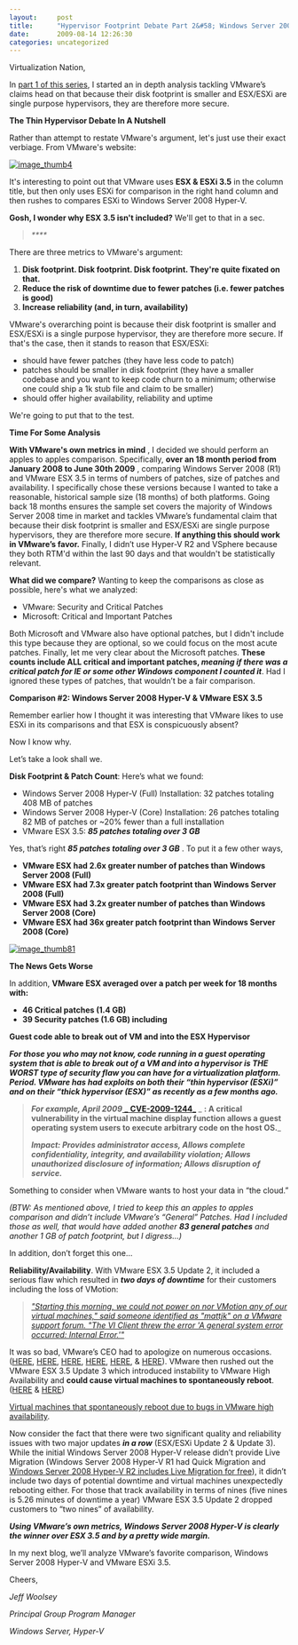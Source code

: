 ```yaml
---
layout:     post
title:      "Hypervisor Footprint Debate Part 2&#58; Windows Server 2008 Hyper-V & VMware ESX 3.5"
date:       2009-08-14 12:26:30
categories: uncategorized
---
```

Virtualization Nation,

In [part 1 of this series](http://blogs.technet.com/virtualization/archive/2009/08/12/hypervisor-footprint-debate-part-1-microsoft-hyper-v-server-2008-vmware-esxi-3-5.aspx), I started an in depth analysis tackling VMware’s claims head on that because their disk footprint is smaller and ESX/ESXi are single purpose hypervisors, they are therefore more secure.

**The Thin Hypervisor Debate In A Nutshell**

Rather than attempt to restate VMware's argument, let's just use their exact verbiage. From VMware's website:

[![image_thumb4](https://msdnshared.blob.core.windows.net/media/TNBlogsFS/BlogFileStorage/blogs_technet/virtualization/WindowsLiveWriter/HyperVESXESXiFootprintDebatePart1_EAF7/image_thumb4_ffbc2d6a-6984-47e4-900f-91d590a920e0.png)](file:///C:/Users/jeffwoo/AppData/Local/Temp/1/WindowsLiveWriter1286139640/supfilesE40CEB/image9.png)

It's interesting to point out that VMware uses **ESX & ESXi 3.5** in the column title, but then only uses ESXi for comparison in the right hand column and then rushes to compares ESXi to Windows Server 2008 Hyper-V.

**Gosh, I wonder why ESX 3.5 isn't included?** We'll get to that in a sec.

> _****_

There are three metrics to VMware's argument: 

  1. **Disk footprint. Disk footprint. Disk footprint. They're quite fixated on that.**
  2. **Reduce the risk of downtime due to fewer patches (i.e. fewer patches is good)**
  3. **Increase reliability (and, in turn, availability)**



VMware's overarching point is because their disk footprint is smaller and ESX/ESXi is a single purpose hypervisor, they are therefore more secure. If that's the case, then it stands to reason that ESX/ESXi:

  * should have fewer patches (they have less code to patch) 
  * patches should be smaller in disk footprint (they have a smaller codebase and you want to keep code churn to a minimum; otherwise one could ship a 1k stub file and claim to be smaller) 
  * should offer higher availability, reliability and uptime 



We're going to put that to the test.

**Time For Some Analysis**

**With VMware's own metrics in mind** , I decided we should perform an apples to apples comparison. Specifically, **over an 18 month period from January 2008 to June 30th 2009** , comparing Windows Server 2008 (R1) and VMware ESX 3.5 in terms of numbers of patches, size of patches and availability. I specifically chose these versions because I wanted to take a reasonable, historical sample size (18 months) of both platforms. Going back 18 months ensures the sample set covers the majority of Windows Server 2008 time in market and tackles VMware’s fundamental claim that because their disk footprint is smaller and ESX/ESXi are single purpose hypervisors, they are therefore more secure. **If anything this should work in VMware’s favor.** Finally, I didn’t use Hyper-V R2 and VSphere because they both RTM'd within the last 90 days and that wouldn't be statistically relevant.

**What did we compare?** Wanting to keep the comparisons as close as possible, here's what we analyzed:

  * VMware: Security and Critical Patches 
  * Microsoft: Critical and Important Patches 



Both Microsoft and VMware also have optional patches, but I didn't include this type because they are optional, so we could focus on the most acute patches. Finally, let me very clear about the Microsoft patches. **These counts include ALL critical and important patches, _meaning if there was a critical patch for IE or some other Windows component I counted it_**. Had I ignored these types of patches, that wouldn’t be a fair comparison.

**Comparison #2: Windows Server 2008 Hyper-V & VMware ESX 3.5**

Remember earlier how I thought it was interesting that VMware likes to use ESXi in its comparisons and that ESX is conspicuously absent?

Now I know why. 

Let’s take a look shall we. 

**Disk Footprint & Patch Count**: Here’s what we found: 

  * Windows Server 2008 Hyper-V (Full) Installation: 32 patches totaling 408 MB of patches 
  * Windows Server 2008 Hyper-V (Core) Installation: 26 patches totaling 82 MB of patches or ~20% fewer than a full installation 
  * VMware ESX 3.5: **_85 patches totaling over 3 GB_**



Yes, that’s right **_85 patches totaling over 3 GB_** . To put it a few other ways,

  * **__VMware ESX had 2.6x greater number of patches than Windows Server 2008 (Full)__**
  * **__VMware ESX had 7.3x greater patch footprint than Windows Server 2008 (Full)__**
  * **__VMware ESX had 3.2x greater number of patches than Windows Server 2008 (Core)__**
  * **__VMware ESX had 36x greater patch footprint than Windows Server 2008 (Core)__**



[![image_thumb81](https://msdnshared.blob.core.windows.net/media/TNBlogsFS/BlogFileStorage/blogs_technet/virtualization/WindowsLiveWriter/HyperVESXESXiFootprintDebatePart2_EB95/image_thumb81_e48739af-ccf8-4aa1-8a04-2a087dc84e85.png)](file:///C:/Users/jeffwoo/AppData/Local/Temp/1/WindowsLiveWriter1286139640/supfilesE40CEB/image13.png)

**The News Gets Worse**

In addition, **__VMware ESX averaged over a patch per week for 18 months with:__**

  * **__46 Critical patches (1.4 GB)__**
  * **__39 Security patches (1.6 GB) including__**



**__Guest code able to break out of VM and into the ESX Hypervisor__**

_**For those you who may not know, code running in a guest operating system that is able to break out of a VM and into a hypervisor is _THE WORST type of security flaw you can have for a virtualization platform_. Period. VMware has had exploits on both their “thin hypervisor (ESXi)” and on their “thick hypervisor (ESX)” _as recently as a few months ago_.**_

> _**For example, April 2009**_[ _ **CVE-2009-1244**_](http://web.nvd.nist.gov/view/vuln/detail?vulnId=CVE-2009-1244) _ **: A critical vulnerability in the virtual machine display function allows a guest operating system users to execute arbitrary code on the host OS.**_
> 
> _**Impact: Provides administrator access, Allows complete confidentiality, integrity, and availability violation; Allows unauthorized disclosure of information; Allows disruption of service.**_

Something to consider when VMware wants to host your data in “the cloud.”

_(BTW: As mentioned above, I tried to keep this an apples to apples comparison and didn’t include VMware’s “General” Patches. Had I included those as well, that would have added another **83 general patches** and another 1 GB of patch footprint, but I digress…)_

In addition, don’t forget this one…

**Reliability/Availability**. With VMware ESX 3.5 Update 2, it included a serious flaw which resulted in **_two days of downtime_** for their customers including the loss of VMotion:

> _["Starting this morning, we could not power on nor VMotion any of our virtual machines," said someone identified as "mattjk" on a VMware support forum. "The VI Client threw the error 'A general system error occurred: Internal Error.'"](http://www.computerworld.com/s/article/9112439/VMware_licensing_bug_blacks_out_virtual_servers)_

It was so bad, VMware’s CEO had to apologize on numerous occasions. ([HERE](http://www.computerworld.com/action/article.do?command=viewArticleBasic&articleId=9112439), [HERE](http://www.techworld.com.au/article/257277/vmware_ceo_apologizes_virtual-server_bug), [HERE](http://blogs.zdnet.com/virtualization/?p=506), [HERE](http://marcusoh.blogspot.com/2008/08/dont-roll-vmware-update-2-yet.html), [HERE](http://communities.vmware.com/thread/162377), & [HERE](http://kb2.vmware.com/kb/1006716.html)). VMware then rushed out the VMware ESX 3.5 Update 3 which introduced instability to VMware High Availability and **could cause virtual machines to spontaneously reboot**. ([HERE](http://kb.vmware.com/selfservice/microsites/search.do?language=en_US&cmd=displayKC&externalId=1007899) & [HERE](http://blog.scottlowe.org/2008/12/12/vmware-ha-problem-with-update-3/))

[Virtual machines that spontaneously reboot due to bugs in VMware high availability](http://en.wikipedia.org/wiki/Irony).

Now consider the fact that there were two significant quality and reliability issues with two major updates **_in a row_** (ESX/ESXi Update 2  & Update 3). While the initial Windows Server 2008 Hyper-V release didn’t provide Live Migration (Windows Server 2008 Hyper-V R1 had Quick Migration and [Windows Server 2008 Hyper-V R2 includes Live Migration for free](http://blogs.technet.com/virtualization/archive/2009/07/22/windows-server-2008-r2-hyper-v-server-2008-r2-rtm.aspx)), it didn’t include two days of potential downtime and virtual machines unexpectedly rebooting either. For those that track availability in terms of nines (five nines is 5.26 minutes of downtime a year) VMware ESX 3.5 Update 2 dropped customers to “two nines” of availability.

**_Using VMware’s own metrics, Windows Server 2008 Hyper-V is clearly the winner over ESX 3.5 and by a pretty wide margin._**

In my next blog, we’ll analyze VMware’s favorite comparison, Windows Server 2008 Hyper-V and VMware ESXi 3.5.

Cheers,

_Jeff Woolsey_

_Principal Group Program Manager_

_Windows Server, Hyper-V_
